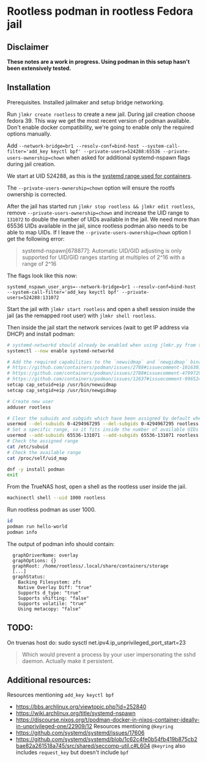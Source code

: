 # Rootless podman in rootless Fedora jail

## Disclaimer

**These notes are a work in progress. Using podman in this setup hasn't been extensively tested.**

## Installation

Prerequisites. Installed jailmaker and setup bridge networking.

Run `jlmkr create rootless` to create a new jail. During jail creation choose fedora 39. This way we get the most recent version of podman available. Don't enable docker compatibility, we're going to enable only the required options manually.

Add `--network-bridge=br1 --resolv-conf=bind-host --system-call-filter='add_key keyctl bpf' --private-users=524288:65536 --private-users-ownership=chown` when asked for additional systemd-nspawn flags during jail creation.

We start at UID 524288, as this is the [systemd range used for containers](https://github.com/systemd/systemd/blob/main/docs/UIDS-GIDS.md#summary).

The `--private-users-ownership=chown` option will ensure the rootfs ownership is corrected.

After the jail has started run `jlmkr stop rootless && jlmkr edit rootless`, remove `--private-users-ownership=chown` and increase the UID range to `131072` to double the number of UIDs available in the jail. We need more than 65536 UIDs available in the jail, since rootless podman also needs to be able to map UIDs. If I leave the `--private-users-ownership=chown` option I get the following error:

> systemd-nspawn[678877]: Automatic UID/GID adjusting is only supported for UID/GID ranges starting at multiples of 2^16 with a range of 2^16

The flags look like this now:

```
systemd_nspawn_user_args=--network-bridge=br1 --resolv-conf=bind-host --system-call-filter='add_key keyctl bpf' --private-users=524288:131072
```

Start the jail with `jlmkr start rootless` and open a shell session inside the jail (as the remapped root user) with `jlmkr shell rootless`.

Then inside the jail start the network services (wait to get IP address via DHCP) and install podman:
```bash
# systemd-networkd should already be enabled when using jlmkr.py from the develop branch
systemctl --now enable systemd-networkd

# Add the required capabilities to the `newuidmap` and `newgidmap` binaries.
# https://github.com/containers/podman/issues/2788#issuecomment-1016301663
# https://github.com/containers/podman/issues/2788#issuecomment-479972943
# https://github.com/containers/podman/issues/12637#issuecomment-996524341
setcap cap_setuid+eip /usr/bin/newuidmap
setcap cap_setgid+eip /usr/bin/newgidmap

# Create new user
adduser rootless

# Clear the subuids and subgids which have been assigned by default when creating the new user
usermod --del-subuids 0-4294967295 --del-subgids 0-4294967295 rootless
# Set a specific range, so it fits inside the number of available UIDs
usermod --add-subuids 65536-131071 --add-subgids 65536-131071 rootless
# Check the assigned range
cat /etc/subuid
# Check the available range
cat /proc/self/uid_map

dnf -y install podman
exit
```

From the TrueNAS host, open a shell as the rootless user inside the jail.

```bash
machinectl shell --uid 1000 rootless
```

Run rootless podman as user 1000.

```bash
id
podman run hello-world
podman info
```

The output of podman info should contain:

```
  graphDriverName: overlay
  graphOptions: {}
  graphRoot: /home/rootless/.local/share/containers/storage
  [...]
  graphStatus:
    Backing Filesystem: zfs
    Native Overlay Diff: "true"
    Supports d_type: "true"
    Supports shifting: "false"
    Supports volatile: "true"
    Using metacopy: "false"
```

## TODO:
On truenas host do:
sudo sysctl net.ipv4.ip_unprivileged_port_start=23
> Which would prevent a process by your user impersonating the sshd daemon.
Actually make it persistent.

## Additional resources:

Resources mentioning `add_key keyctl bpf`
- https://bbs.archlinux.org/viewtopic.php?id=252840
- https://wiki.archlinux.org/title/systemd-nspawn
- https://discourse.nixos.org/t/podman-docker-in-nixos-container-ideally-in-unprivileged-one/22909/12
Resources mentioning `@keyring`
- https://github.com/systemd/systemd/issues/17606
- https://github.com/systemd/systemd/blob/1c62c4fe0b54fb419b875cb2bae82a261518a745/src/shared/seccomp-util.c#L604
`@keyring` also includes `request_key` but doesn't include `bpf`